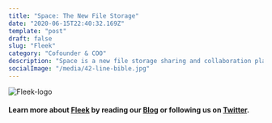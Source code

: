 ```yaml
---
title: "Space: The New File Storage"
date: "2020-06-15T22:40:32.169Z"
template: "post"
draft: false
slug: "Fleek"
category: "Cofounder & COO"
description: "Space is a new file storage sharing and collaboration platform with a focus on privacy. Stop letting companies spy on you. Finally take control of your privacy while still enjoying all your favorite features & tools."
socialImage: "/media/42-line-bible.jpg"
---
```


![Fleek-logo](/Space-(1).png)

#### Learn more about [Fleek](https://Fleek.co) by reading our [Blog](https://blog.Fleek.co) or following us on [Twitter](https://twitter.com/Fleekhq).







